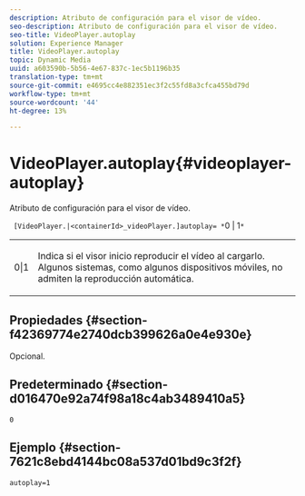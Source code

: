 ```yaml
---
description: Atributo de configuración para el visor de vídeo.
seo-description: Atributo de configuración para el visor de vídeo.
seo-title: VideoPlayer.autoplay
solution: Experience Manager
title: VideoPlayer.autoplay
topic: Dynamic Media
uuid: a603590b-5b56-4e67-837c-1ec5b1196b35
translation-type: tm+mt
source-git-commit: e4695cc4e882351ec3f2c55fd8a3cfca455bd79d
workflow-type: tm+mt
source-wordcount: '44'
ht-degree: 13%

---
```



# VideoPlayer.autoplay{#videoplayer-autoplay}

Atributo de configuración para el visor de vídeo.

` [VideoPlayer.|<containerId>_videoPlayer.]autoplay= *`0 | 1`*`

<table id="table_C616483932C2482CA9794DDD7313FD7C"> 
 <tbody> 
  <tr> 
   <td colname="col1"> <p> <span class="codeph"> <span class="varname"> 0|1</span> </span> </p> </td> 
   <td colname="col2"> <p> Indica si el visor inicio reproducir el vídeo al cargarlo. Algunos sistemas, como algunos dispositivos móviles, no admiten la reproducción automática. </p> </td> 
  </tr> 
 </tbody> 
</table>

## Propiedades {#section-f42369774e2740dcb399626a0e4e930e}

Opcional.

## Predeterminado {#section-d016470e92a74f98a18c4ab3489410a5}

`0`

## Ejemplo {#section-7621c8ebd4144bc08a537d01bd9c3f2f}

```
autoplay=1
```

